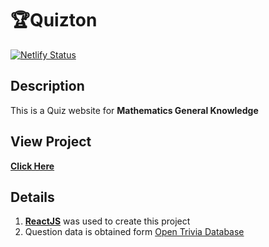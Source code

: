 # 🏆Quizton
[![Netlify Status](https://api.netlify.com/api/v1/badges/8f0ed284-dc8d-49c0-935e-d783ba86d787/deploy-status)](https://app.netlify.com/sites/quizton/deploys)
## Description
This is a Quiz website for **Mathematics General Knowledge**

## View Project
[**Click Here**](https://quizton.mdshabbirjamal.one/)

## Details
1. [**ReactJS**](https://reactjs.org/) was used to create this project
2. Question data is obtained form [Open Trivia Database](https://opentdb.com/)

